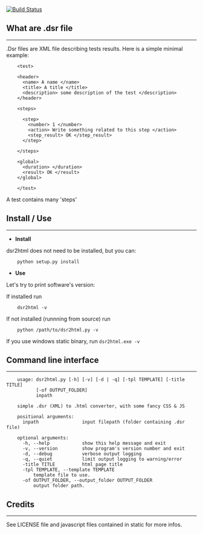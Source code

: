 
[![Build Status](https://travis-ci.org/mikrolax/dsr2html.png?branch=master)](https://travis-ci.org/mikrolax/dsr2html)

## What are .dsr file
- - -

.Dsr files are XML file describing tests results. 
Here is a simple minimal example:
	
        <test>

        <header>
          <name> A name </name>
          <title> A title </title>
          <description> some description of the test </description>
        </header>

        <steps>

          <step>
            <number> 1 </number>
            <action> Write something related to this step </action>
            <step_result> OK </step_result>
          </step>
          
        </steps>

        <global>
          <duration> </duration>
          <result> OK </result>
        </global>

        </test>
	
	
A test contains many 'steps'	 


## Install / Use  
- - -  
* __Install__  

dsr2html does not need to be installed, but you can:  
  
        python setup.py install


* __Use__   

Let's try to print software's version:  

If installed run  

        dsr2html -v

If not installed (runnning from source) run  

        python /path/to/dsr2html.py -v

If you use windows static binary, run `dsr2html.exe -v`  


## Command line interface  
- - -  

        usage: dsr2html.py [-h] [-v] [-d | -q] [-tpl TEMPLATE] [-title TITLE]
               [-of OUTPUT_FOLDER]
               inpath

        simple .dsr (XML) to .html converter, with some fancy CSS & JS

        positional arguments:
          inpath                input filepath (folder containing .dsr file)

        optional arguments:
          -h, --help            show this help message and exit
          -v, --version         show program's version number and exit
          -d, --debug           verbose output logging
          -q, --quiet           limit output logging to warning/error
          -title TITLE          html page title
          -tpl TEMPLATE, --template TEMPLATE
              template file to use.
          -of OUTPUT_FOLDER, --output_folder OUTPUT_FOLDER
              output folder path.


## Credits  
- - -  

See LICENSE file and javascript files contained in static for more infos.  

